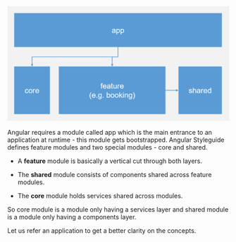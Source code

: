 

![architecture-modules.png](./assets/architecture-modules.png)

Angular requires a module called app which is the main entrance to an application at runtime - this module gets bootstrapped. Angular Styleguide defines feature modules and two special modules - core and shared.

* A **feature** module is basically a vertical cut through both layers.

* The **shared** module consists of components shared across feature modules.

* The **core** module holds services shared across modules.

So core module is a module only having a services layer and shared module is a module only having a components layer.

Let us refer an application to get a better clarity on the concepts.



